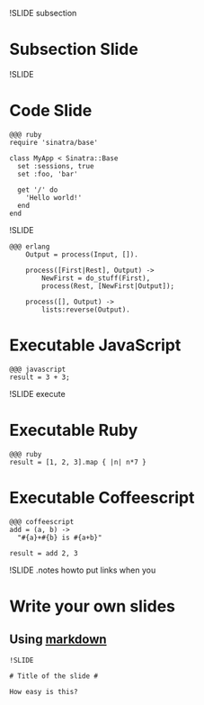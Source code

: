 !SLIDE subsection

# Subsection Slide #

!SLIDE

# Code Slide #

	@@@ ruby
	require 'sinatra/base'

	class MyApp < Sinatra::Base
	  set :sessions, true
	  set :foo, 'bar'

	  get '/' do
	    'Hello world!'
	  end
	end	

!SLIDE

    @@@ erlang
        Output = process(Input, []).

        process([First|Rest], Output) ->
            NewFirst = do_stuff(First),
            process(Rest, [NewFirst|Output]);

        process([], Output) ->
            lists:reverse(Output).

<!SLIDE execute>

# Executable JavaScript #

	@@@ javascript
	result = 3 + 3;

!SLIDE execute

# Executable Ruby #

	@@@ ruby
	result = [1, 2, 3].map { |n| n*7 }

<!SLIDE execute>
# Executable Coffeescript #

    @@@ coffeescript
    add = (a, b) ->
      "#{a}+#{b} is #{a+b}"

    result = add 2, 3


!SLIDE
.notes howto put links when you 

# Write your own slides #

## Using [markdown](http://daringfireball.net/projects/markdown/)

    !SLIDE
    
    # Title of the slide #
    
    How easy is this?
